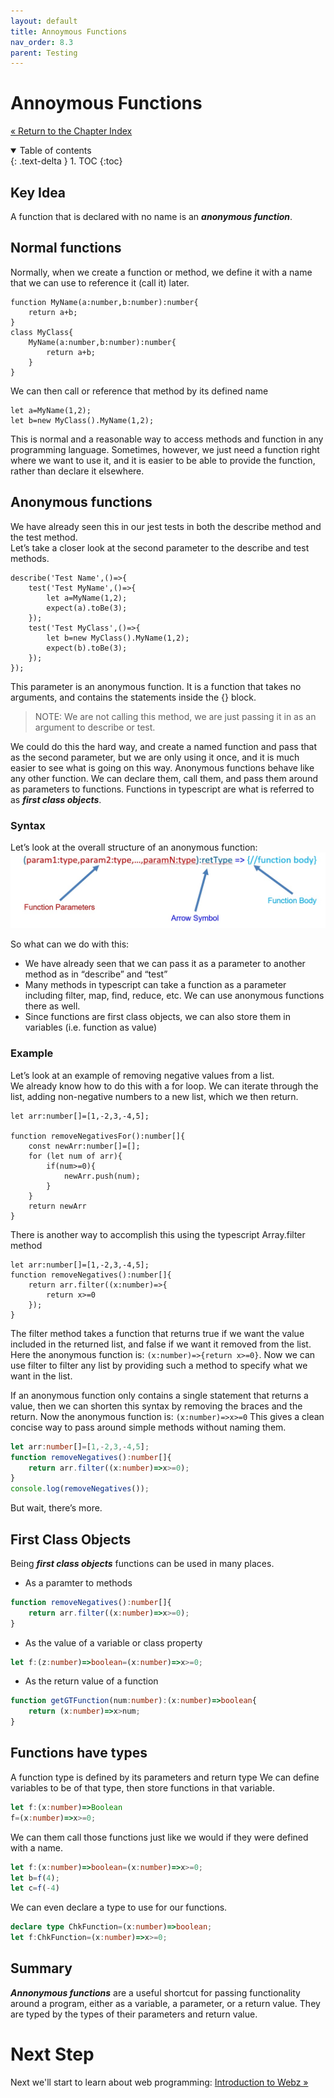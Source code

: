 ```yaml
---
layout: default
title: Annoymous Functions
nav_order: 8.3
parent: Testing
---
```


# Annoymous Functions
[&laquo; Return to the Chapter Index](index.md)

<details open markdown="block">
  <summary>
    Table of contents
  </summary>
  {: .text-delta }
1. TOC
{:toc}
</details>

## Key Idea
A function that is declared with no name is an ***anonymous function***.

## Normal functions
Normally, when we create a function or method, we define it with a name that we can use to reference it (call it) later.
```
function MyName(a:number,b:number):number{
	return a+b;
}
class MyClass{
	MyName(a:number,b:number):number{
		return a+b;
	}
}
```
We can then call or reference that method by its defined name
```
let a=MyName(1,2);
let b=new MyClass().MyName(1,2);
```
This is normal and a reasonable way to access methods and function in any programming language.
Sometimes, however, we just need a function right where we want to use it, and it is easier to be able to provide the function, rather than declare it elsewhere. 

## Anonymous functions
We have already seen this in our jest tests in both the describe method and the test method.  
Let’s take a closer look at the second parameter to the describe and test methods.
```
describe('Test Name',()=>{
	test('Test MyName',()=>{
		let a=MyName(1,2);
		expect(a).toBe(3);
	});
	test('Test MyClass',()=>{
		let b=new MyClass().MyName(1,2);
		expect(b).toBe(3);
	});
});
```
This parameter is an anonymous function.  It is a function that takes no arguments, and contains the statements inside the {} block.
> NOTE: We are not calling this method, we are just passing it in as an argument to describe or test.

We could do this the hard way, and create a named function and pass that as the second parameter, but we are only using it once, and it is much easier to see what is going on this way.
Anonymous functions behave like any other function.  We can declare them, call them, and pass them around as parameters to functions.  Functions in typescript are what is referred to as ***first class objects***.

### Syntax
Let’s look at the overall structure of an anonymous function: 
![](../../assets/images/anon_1.jpg)

So what can we do with this:
* We have already seen that we can pass it as a parameter to another method as in “describe” and “test”
* Many methods in typescript can take a function as a parameter including filter, map, find, reduce, etc.  We can use anonymous functions there as well.
* Since functions are first class objects, we can also store them in variables (i.e. function as value)

### Example
Let’s look at an example of removing negative values from a list.  
We already know how to do this with a for loop.
We can iterate through the list, adding non-negative numbers to a new list, which we then return.  
```
let arr:number[]=[1,-2,3,-4,5];

function removeNegativesFor():number[]{
	const newArr:number[]=[];
	for (let num of arr){
		if(num>=0){
			newArr.push(num);
		}
	}
	return newArr
}
```
There is another way to accomplish this using the typescript Array.filter method
```
let arr:number[]=[1,-2,3,-4,5];
function removeNegatives():number[]{
	return arr.filter((x:number)=>{
		return x>=0
	});
}
```
The filter method takes a function that returns true if we want the value included in the returned list, and false if we want it removed from the list.
Here the anonymous function is: ```(x:number)=>{return x>=0}```.
Now we can use filter to filter any list by providing such a method to specify what we want in the list.

If an anonymous function only contains a single statement that returns a value, then we can shorten this syntax by removing the braces and the return.
Now the anonymous function is: ```(x:number)=>x>=0```
This gives a clean concise way to pass around simple methods without naming them.
```typescript
let arr:number[]=[1,-2,3,-4,5];
function removeNegatives():number[]{
	return arr.filter((x:number)=>x>=0);
}
console.log(removeNegatives());
```

But wait, there’s more.
## First Class Objects
Being ***first class objects*** functions can be used in many places.

* As a paramter to methods

```typescript
function removeNegatives():number[]{
	return arr.filter((x:number)=>x>=0);
}
```

* As the value of a variable or class property

```typescript
let f:(z:number)=>boolean=(x:number)=>x>=0;
```

* As the return value of a function
```typescript
function getGTFunction(num:number):(x:number)=>boolean{
	return (x:number)=>x>num;
}
```

## Functions have types
A function type is defined by its parameters and return type
We can define variables to be of that type, then store functions in that variable.

```typescript
let f:(x:number)=>Boolean
f=(x:number)=>x>=0;
```

We can them call those functions just like we would if they were defined with a name.

```typescript
let f:(x:number)=>boolean=(x:number)=>x>=0;
let b=f(4);
let c=f(-4)
```
We can even declare a type to use for our functions.

```typescript
declare type ChkFunction=(x:number)=>boolean;
let f:ChkFunction=(x:number)=>x>=0;
```

## Summary

***Annonymous functions*** are a useful shortcut for passing functionality around a program, either as a variable, a parameter, or a return value.  They are typed by the types of their parameters and return value.

# Next Step

Next we'll start to learn about web programming: [Introduction to Webz &raquo;](../9-webz-intro/index.md)